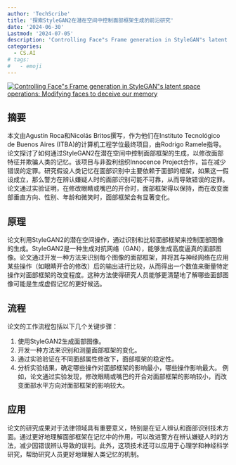 ```yaml
---
author: 'TechScribe'
title: '探索StyleGAN2在潜在空间中控制面部框架生成的前沿研究'
date: '2024-06-30'
Lastmod: '2024-07-05'
description: 'Controlling Face"s Frame generation in StyleGAN"s latent space operations: Modifying faces to deceive our memory'
categories:
  - CS.AI
# tags:
#   - emoji
---
```


[![Controlling Face"s Frame generation in StyleGAN"s latent space operations: Modifying faces to deceive our memory](https://arxiv-research-1301205113.cos.ap-guangzhou.myqcloud.com/images/2407.00803v1.pdf_0.jpg)](https://arxiv.org/abs/2407.00803v1)

## 摘要

本文由Agustín Roca和Nicolás Britos撰写，作为他们在Instituto Tecnológico de Buenos Aires (ITBA)的计算机工程学位最终项目，由Rodrigo Ramele指导。论文探讨了如何通过StyleGAN2在潜在空间中控制面部框架的生成，以修改面部特征并欺骗人类的记忆。该项目与非盈利组织Innocence Project合作，旨在减少错误的定罪。研究假设人类记忆在面部识别中主要依赖于面部的框架，如果这一假设成立，那么警方在辨认嫌疑人时的面部识别可能不可靠，从而导致错误的定罪。论文通过实验证明，在修改眼睛或嘴巴的开合时，面部框架得以保持，而在改变面部垂直方向、性别、年龄和微笑时，面部框架会有显著变化。<!--more-->

## 原理

论文利用StyleGAN2的潜在空间操作，通过识别和比较面部框架来控制面部图像的生成。StyleGAN2是一种生成对抗网络（GAN），能够生成高度逼真的面部图像。论文通过开发一种方法来识别每个图像的面部框架，并将其与神经网络在应用某些操作（如眼睛开合的修改）后的输出进行比较，从而得出一个数值来衡量特定操作对面部框架的改变程度。这种方法使得研究人员能够更清楚地了解哪些面部图像可能是生成虚假记忆的更好候选。

## 流程

论文的工作流程包括以下几个关键步骤：
1. 使用StyleGAN2生成面部图像。
2. 开发一种方法来识别和测量面部框架的变化。
3. 通过实验验证在不同面部属性修改下，面部框架的稳定性。
4. 分析实验结果，确定哪些操作对面部框架的影响最小，哪些操作影响最大。
例如，论文通过实验发现，修改眼睛或嘴巴的开合对面部框架的影响较小，而改变面部水平方向对面部框架的影响较大。

## 应用

论文的研究成果对于法律领域具有重要意义，特别是在证人辨认和面部识别技术方面。通过更好地理解面部框架在记忆中的作用，可以改进警方在辨认嫌疑人时的方法，减少因错误辨认导致的误判。此外，这项技术还可以应用于心理学和神经科学研究，帮助研究人员更好地理解人类记忆的机制。